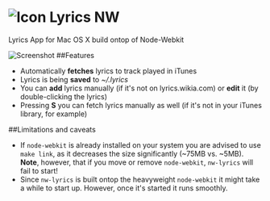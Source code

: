 ![Icon](http://i.imgur.com/u5TWPYJ.png) Lyrics NW
=========

Lyrics App for Mac OS X build ontop of Node-Webkit

![Screenshot](http://i.imgur.com/LhfoW0d.png)
##Features
* Automatically **fetches** lyrics to track played in iTunes
* Lyrics is being **saved** to *~/.lyrics*
* You can **add** lyrics manually (if it's not on lyrics.wikia.com) or **edit** it (by double-clicking the lyrics)
* Pressing **S** you can fetch lyrics manually as well (if it's not in your iTunes library, for example)

##Limitations and caveats
* If `node-webkit` is already installed on your system you are advised to use `make link`, as it decreases the size significantly (~75MB vs. ~5MB). **Note**, however, that if you move or remove `node-webkit`, `nw-lyrics` will fail to start!
* Since `nw-lyrics` is built ontop the heavyweight `node-webkit` it might take a while to start up. However, once it's started it runs smoothly.
